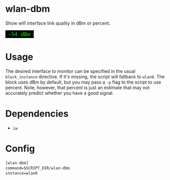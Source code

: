 # wlan-dbm

Show wifi interface link quality in dBm or percent.

![](wlan-dbm.png)

# Usage

The desired interface to monitor can be specified in the usual `block_instance` directive.
If it's missing, the script will fallback to `wlan0`.
The block uses dBm by default, but you may pass a `-p` flag to the script
to use percent.
Note, however, that percent is just an estimate that may not accurately predict
whether you have a good signal.

# Dependencies

* `iw`

# Config

    [wlan-dbm]
    command=$SCRIPT_DIR/wlan-dbm
    instance=wlan0
